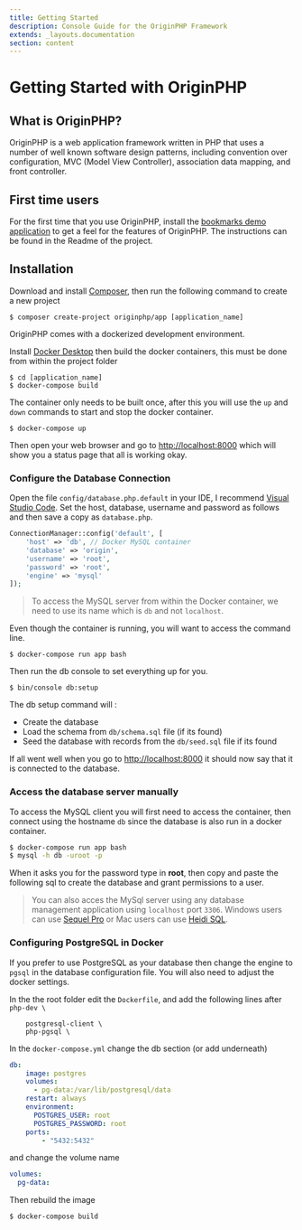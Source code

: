 ```yaml
---
title: Getting Started
description: Console Guide for the OriginPHP Framework
extends: _layouts.documentation
section: content
---
```

# Getting Started with OriginPHP

## What is OriginPHP?

OriginPHP is a web application framework written in PHP that uses a number of well known software design patterns, including convention over configuration, MVC (Model View Controller), association data mapping, and front controller.


## First time users

For the first time that you use OriginPHP, install the [bookmarks demo application](https://github.com/originphp/bookmarks) to get a feel for the features of OriginPHP. The instructions can be found in the Readme of the project.

## Installation

Download and install [Composer](https://getcomposer.org/doc/00-intro.md), then run the following command to create a new project

```linux
$ composer create-project originphp/app [application_name]
```

OriginPHP comes with a dockerized development environment.

Install [Docker Desktop](https://www.docker.com/products/docker-desktop) then build the docker containers, this must be done from within the project folder

```linux
$ cd [application_name]
$ docker-compose build
```

The container only needs to be built once, after this you will use the `up` and `down` commands to start and stop the docker container.

```linux
$ docker-compose up
```

Then open your web browser and go to [http://localhost:8000](http://localhost:8000)  which will show you a status page that all is working okay.

### Configure the Database Connection

Open the file `config/database.php.default` in your IDE, I recommend [Visual Studio Code](https://code.visualstudio.com/). Set the host, database, username and password as follows and then save a copy as `database.php`.

```php
ConnectionManager::config('default', [
    'host' => 'db', // Docker MySQL container
    'database' => 'origin',
    'username' => 'root',
    'password' => 'root',
    'engine' => 'mysql'
]);
```
> To access the MySQL server from within the Docker container, we need to use its name which is `db` and not `localhost`.

Even though the container is running, you will want to access the command line.

```linux
$ docker-compose run app bash
```

Then run the db console to set everything up for you.

```linux
$ bin/console db:setup
```

The db setup command will :

- Create the database
- Load the schema from `db/schema.sql` file (if its found)
- Seed the database with records from the `db/seed.sql` file if its found

If all went well when you go to [http://localhost:8000](http://localhost:8000)  it should now say that it is connected to the database.

### Access the database server manually

To access the MySQL client  you will first need to access the container, then connect using the hostname `db` since the database is also run in a docker container.

```bash
$ docker-compose run app bash
$ mysql -h db -uroot -p
```

When it asks you for the password type in **root**, then copy and paste the following sql to create the database and grant permissions to a user.

> You can also acces the MySql server using any database management application using `localhost` port `3306`. Windows users can use [Sequel Pro](https://www.sequelpro.com/) or Mac users can use [Heidi SQL](https://www.heidisql.com/).


### Configuring PostgreSQL in Docker

If you prefer to use PostgreSQL as your database then change the engine to `pgsql` in the database configuration file. You will also need to adjust the docker settings.

In the the root folder edit the `Dockerfile`, and add the following lines after `php-dev \` 
```
    postgresql-client \
    php-pgsql \
```

In the `docker-compose.yml` change the db section (or add underneath)

```yaml
db:
    image: postgres
    volumes:
      - pg-data:/var/lib/postgresql/data
    restart: always
    environment:
      POSTGRES_USER: root
      POSTGRES_PASSWORD: root
    ports:
        - "5432:5432"
```

and change the volume name

```yaml
volumes:
  pg-data:
```

Then rebuild the image

```linux
$ docker-compose build
```
